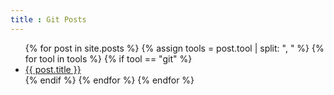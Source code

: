 ```yaml
---
title : Git Posts
---
```


<ul>
    {% for post in site.posts %}
		{% assign tools = post.tool  | split: ", " %}
		{% for tool in tools %}
			{% if tool == "git" %}
				<li>
					<a href="{{ post.url }}">{{ post.title }}
					</a>
				</li>
			{% endif %}
		{% endfor %}
    {% endfor %}
</ul>
